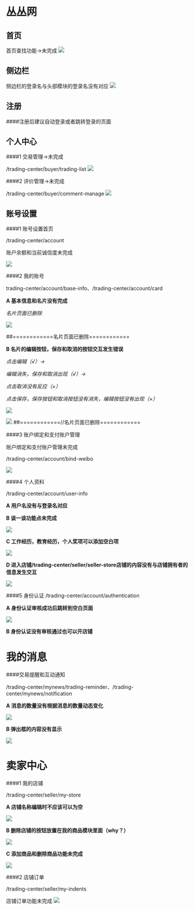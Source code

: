 丛丛网
=========================
首页
-------------------------

首页查找功能->未完成
![](http://i1.tietuku.com/dab1cb694b3846d6.png)

侧边栏
--------------------------

侧边栏的登录名与头部模块的登录名没有对应
![](http://i1.tietuku.com/8aba2ca35c1e7959.png)

注册
-----------------------
####注册后建议自动登录或者跳转登录的页面

个人中心
-------------------------

####1 交易管理->未完成

/trading-center/buyer/trading-list
![](http://i1.tietuku.com/502dbbb5e354ad70.png)

####2 评价管理->未完成

/trading-center/buyer/comment-manage
![](http://i1.tietuku.com/29a9e68e604d3ccc.png)

账号设置
---------
####1 账号设置首页

/trading-center/account

账户余额和当前诚信度未完成

![](http://i1.tietuku.com/093840651ac27ac4.png)

####2 我的账号

trading-center/account/base-info、/trading-center/account/card

__A 基本信息和名片没有完成__

*名片页面已删除*

![](http://i1.tietuku.com/4187fe3259cc3991.png)

##============名片页面已删除============

__B 名片的编辑按钮，保存和取消的按钮交互发生错误__

*点击编辑（√）->*

*编辑消失，保存和取消出现（√）->*

*点击取消没有反应（×）*

*点击保存，保存按钮和取消按钮没有消失，编辑按钮没有出现（×）*

![](http://i1.tietuku.com/7453d2cb81e10280.png)

![](http://i1.tietuku.com/378fa59284484173.png)
##============//名片页面已删除============

####3 账户绑定和支付账户管理

账户绑定和支付账户管理未完成

/trading-center/account/bind-weibo

![](http://i1.tietuku.com/c4a9da4387fc6e2f.png)

####4 个人资料

/trading-center/account/user-info

__A 用户名没有与登录名对应__

__B 谈一谈功能点未完成__

![](http://i1.tietuku.com/beef512a201a238f.png)

__C 工作经历，教育经历，个人奖项可以添加空白项__

![](http://i1.tietuku.com/562265d612929f62.png)

__D 进入店铺/trading-center/seller/seller-store店铺的内容没有与店铺拥有者的信息发生交互__

![](http://i1.tietuku.com/130d025360ae41b8.png)

####5 身份认证
/trading-center/account/authentication

__A 身份认证审核成功后跳转到空白页面__

![](http://i1.tietuku.com/849c30158b7907bd.png)

__B 身份认证没有审核通过也可以开店铺__

我的消息
=========
####交易提醒和互动通知

/trading-center/mynews/trading-reminder、/trading-center/mynews/notification

__A 消息的数量没有根据消息的数量动态变化__

![](http://i1.tietuku.com/8b9c96ab3c069287.png)

__B 弹出框的内容没有显示__

![](http://i1.tietuku.com/6c81d0174d3517c7.png)

卖家中心
=========
####1 我的店铺

/trading-center/seller/my-store

__A 店铺名称编辑时不应该可以为空__

![](http://i1.tietuku.com/403b87955885285a.png)

__B 删除店铺的按钮放置在我的商品模块里面（why？）__


![](http://i1.tietuku.com/ed218d99239ccc36.png)


__C 添加商品和删除商品功能未完成__

![](http://i1.tietuku.com/7825deac9ed2cb0a.png)

####2 店铺订单

/trading-center/seller/my-indents

店铺订单功能未完成
![](http://i1.tietuku.com/e9413d855df1aeb1.png)
